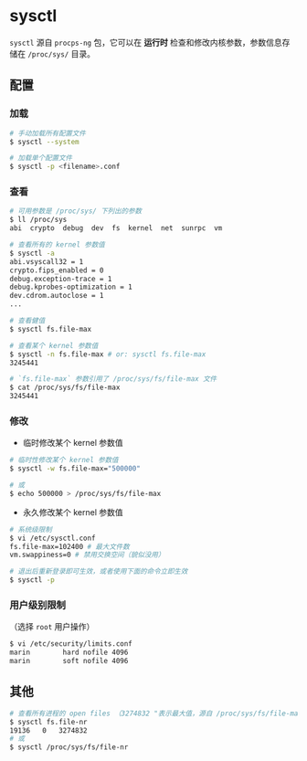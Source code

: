# sysctl

`sysctl` 源自 `procps-ng` 包，它可以在 **运行时** 检查和修改内核参数，参数信息存储在 `/proc/sys/` 目录。

## 配置

### 加载

```sh
# 手动加载所有配置文件
$ sysctl --system

# 加载单个配置文件
$ sysctl -p <filename>.conf
```

### 查看

```sh
# 可用参数是 /proc/sys/ 下列出的参数
$ ll /proc/sys
abi  crypto  debug  dev  fs  kernel  net  sunrpc  vm
```

```sh
# 查看所有的 kernel 参数值
$ sysctl -a
abi.vsyscall32 = 1
crypto.fips_enabled = 0
debug.exception-trace = 1
debug.kprobes-optimization = 1
dev.cdrom.autoclose = 1
...
```

```sh
# 查看健值
$ sysctl fs.file-max

# 查看某个 kernel 参数值
$ sysctl -n fs.file-max # or: sysctl fs.file-max
3245441
```

```sh
# `fs.file-max` 参数引用了 /proc/sys/fs/file-max 文件
$ cat /proc/sys/fs/file-max
3245441
```

### 修改

* 临时修改某个 kernel 参数值

```sh
# 临时性修改某个 kernel 参数值
$ sysctl -w fs.file-max="500000"

# 或
$ echo 500000 > /proc/sys/fs/file-max
```

* 永久修改某个 kernel 参数值

```sh
# 系统级限制
$ vi /etc/sysctl.conf
fs.file-max=102400 # 最大文件数
vm.swappiness=0 # 禁用交换空间（貌似没用）

# 退出后重新登录即可生效，或者使用下面的命令立即生效
$ sysctl -p
```

### 用户级别限制

（选择 `root` 用户操作）

```sh
$ vi /etc/security/limits.conf
marin        hard nofile 4096
marin        soft nofile 4096
```

## 其他

```sh
# 查看所有进程的 open files （3274832 "表示最大值，源自 /proc/sys/fs/file-max）
$ sysctl fs.file-nr
19136   0   3274832
# 或
$ sysctl /proc/sys/fs/file-nr
```